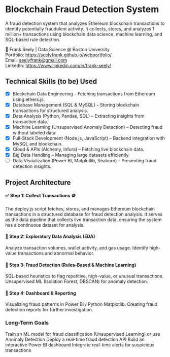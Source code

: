 # Blockchain Fraud Detection System
A fraud detection system that analyzes Ethereum blockchain transactions to identify potentially fraudulent activity. It collects, stores, and analyzes 1 million+ transactions using blockchain data science, machine learning, and SQL-based rule detection.

📍 Frank Seely | Data Science @ Boston University   
Portfolio: https://seelyfrank.github.io/webportfolio/  
Email: seelyfrank@gmail.com  
LinkedIn: https://www.linkedin.com/in/frank-seely/  

## Technical Skills (to be) Used
- [x] Blockchain Data Engineering – Fetching transactions from Ethereum using ethers.js.  
- [X] Database Management (SQL & MySQL) – Storing blockchain transactions for structured analysis.  
- [X] Data Analysis (Python, Pandas, SQL) – Extracting insights from transaction data.  
- [X] Machine Learning (Unsupervised Anomaly Detection) – Detecting fraud without labeled data.  
- [X] Full-Stack Development (Node.js, JavaScript) – Backend integration with MySQL and blockchain.  
- [X] Cloud & APIs (Alchemy, Infura) – Fetching live blockchain data.  
- [X] Big Data Handling – Managing large datasets efficiently.  
- [ ] Data Visualization (Power BI, Matplotlib, Seaborn) – Presenting fraud detection insights.  

## Project Architecture
#### ✅ Step 1: Collect Transactions 🪙

The deploy.js script fetches, stores, and manages Ethereum blockchain transactions in a structured database for fraud detection analysis. It serves as the data pipeline that collects live transaction data, ensuring the system has a continuous  dataset for analysis.

#### 🔵 Step 2: Exploratory Data Analysis (EDA)

Analyze transaction volumes, wallet activity, and gas usage.
Identify high-value transactions and abnormal behavior.

#### 🔵 Step 3: Fraud Detection (Rules-Based & Machine Learning)

SQL-based heuristics to flag repetitive, high-value, or unusual transactions.
Unsupervised ML (Isolation Forest, DBSCAN) for anomaly detection.

#### 🔵 Step 4: Dashboard & Reporting

Visualizing fraud patterns in Power BI / Python Matplotlib.
Creating fraud detection reports for further investigation.


### Long-Term Goals
 Train an ML model for fraud classification (Unsupervised Learning) or use Anomaly Detection
 Deploy a real-time fraud detection API
 Build an interactive Power BI dashboard
 Integrate real-time alerts for suspicious transactions
